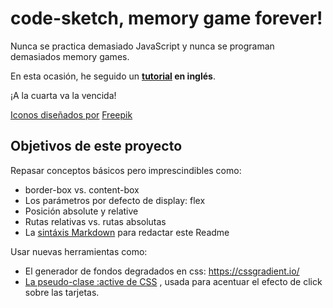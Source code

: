 # code-sketch, memory game forever!

Nunca se practica demasiado JavaScript y nunca se programan demasiados memory games.

En esta ocasión, he seguido un **[tutorial](https://www.youtube.com/watch?v=eMhiMsEC9Uk&list=PLLX1I3KXZ-YH-woTgiCfONMya39-Ty8qw&index=1) en inglés**.

¡A la cuarta va la vencida!

[Iconos diseñados por](https://www.youtube.com/watch?v=eMhiMsEC9Uk&list=PLLX1I3KXZ-YH-woTgiCfONMya39-Ty8qw&index=1) [Freepik](https://www.flaticon.es/)

## Objetivos de este proyecto

Repasar conceptos básicos pero imprescindibles como:

- border-box vs. content-box
- Los parámetros por defecto de display: flex
- Posición absolute y relative
- Rutas relativas vs. rutas absolutas
- La [sintáxis Markdown](https://markdown.es/sintaxis-markdown/) para redactar este Readme

Usar nuevas herramientas como:

- El generador de fondos degradados en css: https://cssgradient.io/
- [La pseudo-clase :active de CSS](https://developer.mozilla.org/es/docs/Web/CSS/:active) , usada para acentuar el efecto de click sobre las tarjetas.
